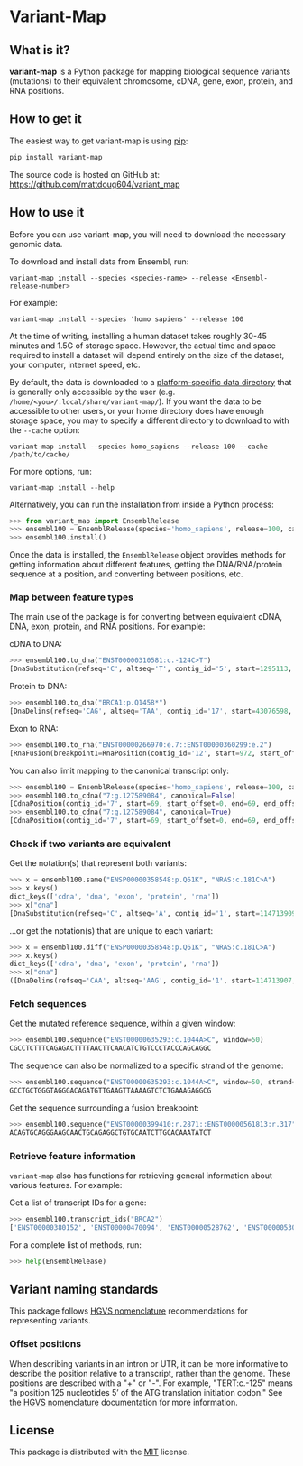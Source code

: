 # Variant-Map

## What is it?

**variant-map** is a Python package for mapping biological sequence variants (mutations) to their equivalent chromosome, cDNA, gene, exon, protein, and RNA positions.

## How to get it

The easiest way to get variant-map is using [pip](https://pip.pypa.io/en/latest/quickstart.html):

```sh
pip install variant-map
```

The source code is hosted on GitHub at: <https://github.com/mattdoug604/variant_map>

## How to use it

Before you can use variant-map, you will need to download the necessary genomic data.

To download and install data from Ensembl, run:

```shell
variant-map install --species <species-name> --release <Ensembl-release-number>
```

For example:

```shell
variant-map install --species 'homo sapiens' --release 100
```

At the time of writing, installing a human dataset takes roughly 30-45 minutes and 1.5G of storage space. However, the actual time and space required to install a dataset will depend entirely on the size of the dataset, your computer, internet speed, etc.

By default, the data is downloaded to a [platform-specific data directory](https://pypi.org/project/appdirs/) that is generally only accessible by the user (e.g. `/home/<you>/.local/share/variant-map/`). If you want the data to be accessible to other users, or your home directory does have enough storage space, you may to specify a different directory to download to with the `--cache` option:

```shell
variant-map install --species homo_sapiens --release 100 --cache /path/to/cache/
```

For more options, run:

```shell
variant-map install --help
```

Alternatively, you can run the installation from inside a Python process:

```python
>>> from variant_map import EnsemblRelease
>>> ensembl100 = EnsemblRelease(species='homo_sapiens', release=100, cache_dir="/path/to/cache/")
>>> ensembl100.install()
```

Once the data is installed, the `EnsemblRelease` object provides methods for getting information about different features, getting the DNA/RNA/protein sequence at a position, and converting between positions, etc.

### Map between feature types

The main use of the package is for converting between equivalent cDNA, DNA, exon, protein, and RNA positions. For example:

cDNA to DNA:

```python
>>> ensembl100.to_dna("ENST00000310581:c.-124C>T")
[DnaSubstitution(refseq='C', altseq='T', contig_id='5', start=1295113, start_offset=0, end=1295113, end_offset=0, strand='-')]
```

Protein to DNA:

```python
>>> ensembl100.to_dna("BRCA1:p.Q1458*")
[DnaDelins(refseq='CAG', altseq='TAA', contig_id='17', start=43076598, start_offset=0, end=43076600, end_offset=0, strand='-'), DnaDelins(refseq='CAG', altseq='TGA', contig_id='17', start=43076598, start_offset=0, end=43076600, end_offset=0, strand='-'), DnaSubstitution(refseq='C', altseq='T', contig_id='17', start=43076600, start_offset=0, end=43076600, end_offset=0, strand='-')]
```

Exon to RNA:

```python
>>> ensembl100.to_rna("ENST00000266970:e.7::ENST00000360299:e.2")
[RnaFusion(breakpoint1=RnaPosition(contig_id='12', start=972, start_offset=0, end=2240, end_offset=0, strand='+', gene_id='ENSG00000123374', gene_name='CDK2', transcript_id='ENST00000266970', transcript_name='CDK2-201'), breakpoint2=RnaPosition(contig_id='12', start=63, start_offset=0, end=317, end_offset=0, strand='+', gene_id='ENSG00000111540', gene_name='RAB5B', transcript_id='ENST00000360299', transcript_name='RAB5B-201'))]
```

You can also limit mapping to the canonical transcript only:

```python
>>> ensembl100 = EnsemblRelease(species='homo_sapiens', release=100, canonical_transcript=["ENST00000000233"])
>>> ensembl100.to_cdna("7:g.127589084", canonical=False)
[CdnaPosition(contig_id='7', start=69, start_offset=0, end=69, end_offset=0, strand='+', gene_id='ENSG00000004059', gene_name='ARF5', transcript_id='ENST00000000233', transcript_name='ARF5-201', protein_id='ENSP00000000233'), CdnaPosition(contig_id='7', start=69, start_offset=0, end=69, end_offset=0, strand='+', gene_id='ENSG00000004059', gene_name='ARF5', transcript_id='ENST00000415666', transcript_name='ARF5-202', protein_id='ENSP00000412701')]
>>> ensembl100.to_cdna("7:g.127589084", canonical=True)
[CdnaPosition(contig_id='7', start=69, start_offset=0, end=69, end_offset=0, strand='+', gene_id='ENSG00000004059', gene_name='ARF5', transcript_id='ENST00000000233', transcript_name='ARF5-201', protein_id='ENSP00000000233')]
```

### Check if two variants are equivalent

Get the notation(s) that represent both variants:

```python
>>> x = ensembl100.same("ENSP00000358548:p.Q61K", "NRAS:c.181C>A")
>>> x.keys()
dict_keys(['cdna', 'dna', 'exon', 'protein', 'rna'])
>>> x["dna"]
[DnaSubstitution(refseq='C', altseq='A', contig_id='1', start=114713909, start_offset=0, end=114713909, end_offset=0, strand='-')]
```


...or get the notation(s) that are unique to each variant:

```python
>>> x = ensembl100.diff("ENSP00000358548:p.Q61K", "NRAS:c.181C>A")
>>> x.keys()
dict_keys(['cdna', 'dna', 'exon', 'protein', 'rna'])
>>> x["dna"]
([DnaDelins(refseq='CAA', altseq='AAG', contig_id='1', start=114713907, start_offset=0, end=114713909, end_offset=0, strand='-')], [])
```

### Fetch sequences

Get the mutated reference sequence, within a given window:

```python
>>> ensembl100.sequence("ENST00000635293:c.1044A>C", window=50)
CGCCTCTTTCAGAGACTTTTAACTTCAACATCTGTCCCTACCCAGCAGGC
```

The sequence can also be normalized to a specific strand of the genome:

```python
>>> ensembl100.sequence("ENST00000635293:c.1044A>C", window=50, strand='+')
GCCTGCTGGGTAGGGACAGATGTTGAAGTTAAAAGTCTCTGAAAGAGGCG
```

Get the sequence surrounding a fusion breakpoint:

```python
>>> ensembl100.sequence("ENST00000399410:r.2871::ENST00000561813:r.317", window=50)
ACAGTGCAGGGAAGCAACTGCAGAGGCTGTGCAATCTTGCACAAATATCT
```

### Retrieve feature information

`variant-map` also has functions for retrieving general information about various features. For example:

Get a list of transcript IDs for a gene:

```python
>>> ensembl100.transcript_ids("BRCA2")
['ENST00000380152', 'ENST00000470094', 'ENST00000528762', 'ENST00000530893', 'ENST00000533776', 'ENST00000544455', 'ENST00000614259', 'ENST00000665585', 'ENST00000666593', 'ENST00000670614', 'ENST00000671466']
```

For a complete list of methods, run:

```python
>>> help(EnsemblRelease)
```

## Variant naming standards

This package follows [HGVS nomenclature](https://varnomen.hgvs.org/) recommendations for representing variants.

### Offset positions

When describing variants in an intron or UTR, it can be more informative to describe the position relative to a transcript, rather than the genome. These positions are described with a "+" or "-". For example, "TERT:c.-125" means "a position 125 nucleotides 5’ of the ATG translation initiation codon." See the [HGVS nomenclature](https://varnomen.hgvs.org/bg-material/numbering/) documentation for more information.

## License

This package is distributed with the [MIT](LICENSE) license.
